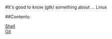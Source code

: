 #It's good to know *(gtk)* something about ... Linux

<!-- This document is written in pandoc's markdown version -->

##Contents:

[Shell](./gtk_shell.md)  
[Git](./gtk_git.md)  

